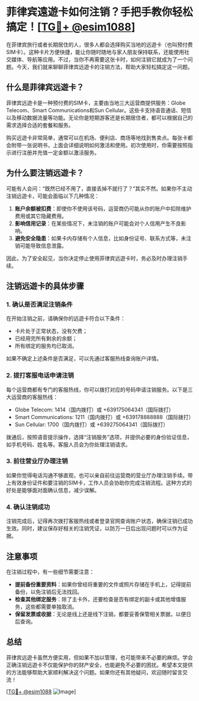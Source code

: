 # 菲律宾遠遊卡如何注销？手把手教你轻松搞定！[[TG💪+ @esim1088](https://t.me/s/esim1088)]

在菲律宾旅行或者长期居住的人，很多人都会选择购买当地的远遊卡（也叫预付费SIM卡）。这种卡片方便快捷，能让你随时随地与家人朋友保持联系，还能使用社交媒体、导航等应用。不过，当你不再需要这张卡时，如何注销它就成为了一个问题。今天，我们就来聊聊菲律宾远遊卡的注销方法，帮助大家轻松搞定这一问题。

## 什么是菲律宾远遊卡？

菲律宾远遊卡是一种预付费的SIM卡，主要由当地三大运营商提供服务：Globe Telecom、Smart Communications和Sun Cellular。这些卡支持语音通话、短信以及移动数据流量等功能。无论你是短期游客还是长期居住者，都可以根据自己的需求选择合适的套餐和服务。

购买远遊卡非常简单，通常可以在机场、便利店、商场等地找到售卖点。每张卡都会附带一张说明书，上面会详细说明如何激活和使用。初次使用时，你需要按照指示进行注册并充值一定金额以激活服务。

## 为什么要注销远遊卡？

可能有人会问：“既然已经不用了，直接丢掉不就行了？”其实不然。如果你不主动注销远遊卡，可能会面临以下几种情况：

1. **账户余额被扣费**：即使你不使用该号码，运营商仍可能从你的账户中扣除维护费用或其它隐藏费用。
2. **影响信用记录**：在某些情况下，未注销的账户可能会对个人信用产生不良影响。
3. **避免安全隐患**：如果卡内存储有个人信息，比如身份证号、联系方式等，未注销可能导致信息泄露。

因此，为了安全起见，当你决定停止使用菲律宾远遊卡时，务必及时办理注销手续。

## 注销远遊卡的具体步骤

### 1. 确认是否满足注销条件

在开始注销之前，请确保你的远遊卡符合以下条件：
- 卡片处于正常状态，没有欠费；
- 已经用完所有剩余的余额；
- 所有绑定的服务均已取消。

如果不确定上述条件是否满足，可以先通过客服热线查询账户详情。

### 2. 拨打客服电话申请注销

每个运营商都有专门的客服热线，你可以拨打对应的号码申请注销服务。以下是三大运营商的客服热线：

- Globe Telecom: 1414（国内拨打）或 +639175064341（国际拨打）
- Smart Communications: 1211（国内拨打）或 +639178888888（国际拨打）
- Sun Cellular: 1700（国内拨打）或 +639275064341（国际拨打）

拨通后，按照语音提示操作，选择“注销服务”选项，并提供必要的身份验证信息，如手机号码、姓名等。客服人员会为你处理注销请求。

### 3. 前往营业厅办理注销

如果你觉得电话沟通不够直观，也可以亲自前往运营商的营业厅办理注销手续。带上有效身份证件和要注销的SIM卡，工作人员会协助你完成注销流程。这种方式的好处是能够面对面确认信息，减少误解。

### 4. 确认注销成功

注销完成后，记得再次拨打客服热线或者登录官网查询账户状态，确保注销已成功生效。同时，建议保存好相关的注销凭证，以防万一日后出现问题时可以作为证据。

## 注意事项

在注销过程中，有一些细节需要注意：

- **提前备份重要资料**：如果你曾经将重要的文件或照片存储在手机上，记得提前备份，以免注销后无法找回。
- **检查其他绑定服务**：除了主卡外，还要检查是否有绑定的副卡或其他增值服务，这些都需要单独取消。
- **保留发票或收据**：无论是线上还是线下注销，都要妥善保管相关票据，以便日后查询。

## 总结

菲律宾远遊卡虽然方便实用，但如果不加以管理，也可能带来不必要的麻烦。学会正确注销远遊卡不仅能保护你的财产安全，也能避免不必要的困扰。希望本文提供的方法能够帮助大家顺利解决这个问题。如果你还有其他疑问，欢迎随时留言交流！

[[TG💪+ @esim1088](https://t.me/s/esim1088) ![Image](https://i.postimg.cc/4NQfJmqS/Snipaste-2025-05-13-00-14-12.png)]